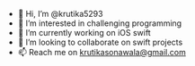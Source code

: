 - 👋 Hi, I’m @krutika5293
- 👀 I’m interested in challenging programming 
- 🌱 I’m currently working on iOS swift
- 💞️ I’m looking to collaborate on swift projects
- 📫 Reach me on krutikasonawala@gmail.com

<!---
krutika5293/krutika5293 is a ✨ special ✨ repository because its `README.md` (this file) appears on your GitHub profile.
You can click the Preview link to take a look at your changes.
--->
